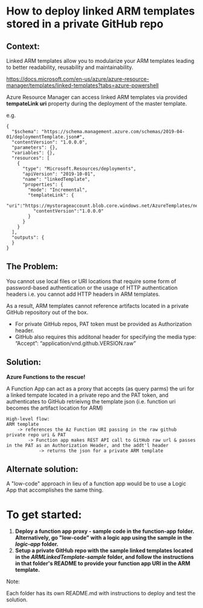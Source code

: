 # How to deploy linked ARM templates stored in a private GitHub repo

## Context:
Linked ARM templates allow you to modularize your ARM templates leading to better readability, reusability and maintainability.

https://docs.microsoft.com/en-us/azure/azure-resource-manager/templates/linked-templates?tabs=azure-powershell

Azure Resource Manager can access linked ARM templates via provided **tempateLink uri** property during the deployment of the master template.

e.g.

```
{
  "$schema": "https://schema.management.azure.com/schemas/2019-04-01/deploymentTemplate.json#",
  "contentVersion": "1.0.0.0",
  "parameters": {},
  "variables": {},
  "resources": [
    {
      "type": "Microsoft.Resources/deployments",
      "apiVersion": "2019-10-01",
      "name": "linkedTemplate",
      "properties": {
        "mode": "Incremental",
        "templateLink": {
          "uri":"https://mystorageaccount.blob.core.windows.net/AzureTemplates/newStorageAccount.json",
          "contentVersion":"1.0.0.0"
        }
      }
    }
  ],
  "outputs": {
  }
}
```


## The Problem:
 You cannot use local files or URI locations that require some form of password-based authentication or the usage of HTTP authentication headers i.e. you cannot add HTTP headers in ARM templates.

As a result, ARM templates cannot reference artifacts located in a private GitHub repository out of the box.


- For private GitHub repos, PAT token must be provided as Authorization header.
- GitHub also requires this additonal header for specifying the media type: “Accept”: “application/vnd.github.VERSION.raw”


## Solution:
**Azure Functions to the rescue!**

A Function App can act as a proxy that accepts (as query parms) the uri for a linked tempate located in a private repo and the PAT token, and authenticates to GitHub retrieivng the template json (i.e. function uri becomes the artifact location for ARM)

```
High-level flow:
ARM template
    -> references the Az Function URI passing in the raw github private repo uri & PAT
	    -> Function app makes REST API call to GitHub raw url & passes in the PAT as an Authorization Header, and the addt'l header
		    -> returns the json for a private ARM template
```

## Alternate solution:
A "low-code" approach in lieu of a function app would be to use a Logic App that accomplishes the same thing.



# To get started:
1. **Deploy a function app proxy - sample code in the function-app folder. Alternatively, go "low-code" with a logic app using the sample in the *logic-app* folder.**
2. **Setup a private GitHub repo with the sample linked templates located in the *ARMLinkedTemplate-sample* folder, and follow the instructions in that folder's README to provide your function app URI in the ARM template.**


Note: 

Each folder has its own README.md with instructions to deploy and test the solution.

